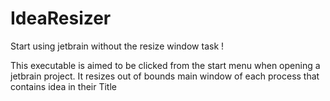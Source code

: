 # IdeaResizer
Start using jetbrain without the resize window task !

This executable is aimed to be clicked from the start menu when opening a jetbrain project.
It resizes out of bounds main window of each process that contains idea in their Title